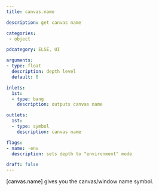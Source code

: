 ```yaml
---
title: canvas.name

description: get canvas name

categories:
 - object

pdcategory: ELSE, UI

arguments:
- type: float
  description: depth level
  default: 0

inlets:
  1st:
  - type: bang
    description: outputs canvas name

outlets:
  1st:
  - type: symbol
    description: canvas name

flags:
- name: -env
  description: sets depth to "environment" mode

draft: false
---
```


[canvas.name] gives you the canvas/window name symbol.
